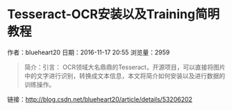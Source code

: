 # Tesseract-OCR安装以及Training简明教程
作者：blueheart20
日期：2016-11-17 20:55
浏览量：2959
> 简介：引言：  OCR领域大名鼎鼎的Tesseract，开源项目，可以直接将图片中的文字进行识别，转换成文本信息，本文将简介如何安装以及进行数据的训练操作。

 链接：http://blog.csdn.net/blueheart20/article/details/53206202
